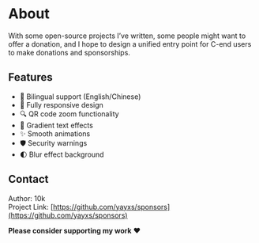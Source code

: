 # About
With some open-source projects I’ve written, some people might want to offer a donation, and I hope to design a unified entry point for C-end users to make donations and sponsorships.

## Features
- 🌟 Bilingual support (English/Chinese)
- 📱 Fully responsive design
- 🔍 QR code zoom functionality
- 🎨 Gradient text effects
- ✨ Smooth animations
- 🛡️ Security warnings
- 🌓 Blur effect background


## Contact
Author: 10k  
Project Link: [https://github.com/yayxs/sponsors](https://github.com/yayxs/sponsors)


**Please consider supporting my work** ❤️